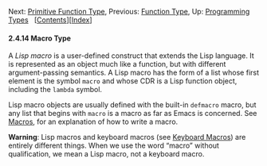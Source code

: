

Next: [Primitive Function Type](Primitive-Function-Type.html), Previous: [Function Type](Function-Type.html), Up: [Programming Types](Programming-Types.html)   \[[Contents](index.html#SEC_Contents "Table of contents")]\[[Index](Index.html "Index")]

#### 2.4.14 Macro Type

A *Lisp macro* is a user-defined construct that extends the Lisp language. It is represented as an object much like a function, but with different argument-passing semantics. A Lisp macro has the form of a list whose first element is the symbol `macro` and whose CDR is a Lisp function object, including the `lambda` symbol.

Lisp macro objects are usually defined with the built-in `defmacro` macro, but any list that begins with `macro` is a macro as far as Emacs is concerned. See [Macros](Macros.html), for an explanation of how to write a macro.

**Warning**: Lisp macros and keyboard macros (see [Keyboard Macros](Keyboard-Macros.html)) are entirely different things. When we use the word “macro” without qualification, we mean a Lisp macro, not a keyboard macro.
